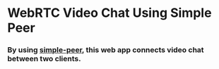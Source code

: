 # WebRTC Video Chat Using Simple Peer

### By using [simple-peer](https://github.com/feross/simple-peer), this web app connects video chat between two clients.

